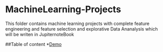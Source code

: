 # MachineLearning-Projects
This folder contains machine learning projects with complete feature engineering and feature selection and explorative Data Ananalysis which will be writen in JupiternoteBook

##Table of content
 *[Demo](#Demo)
